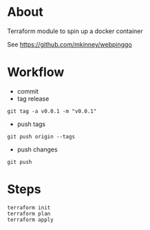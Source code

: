 # About
Terraform module to spin up a docker container

See https://github.com/mkinney/webpinggo

# Workflow
- commit
- tag release
```
git tag -a v0.0.1 -m "v0.0.1"
```
- push tags
```
git push origin --tags
```
- push changes
```
git push
```

# Steps
```
terraform init
terraform plan
terraform apply
```

